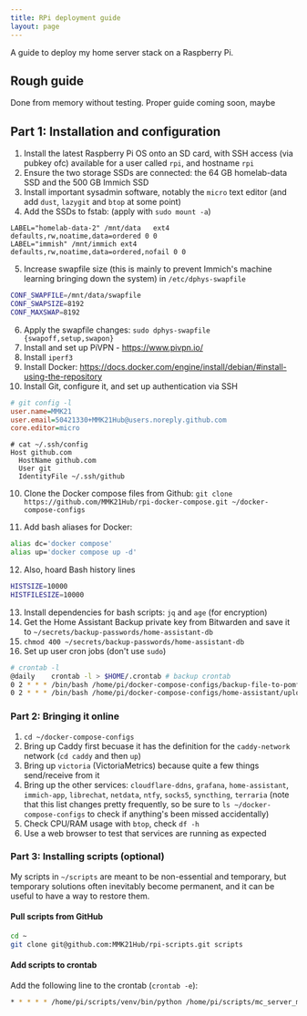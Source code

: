 ```yaml
---
title: RPi deployment guide
layout: page
---
```


A guide to deploy my home server stack on a Raspberry Pi.

## Rough guide

Done from memory without testing. Proper guide coming soon, maybe

## Part 1: Installation and configuration

1. Install the latest Raspberry Pi OS onto an SD card, with SSH access (via pubkey ofc) available for a user called `rpi`, and hostname `rpi`
2. Ensure the two storage SSDs are connected: the 64 GB homelab-data SSD and the 500 GB Immich SSD
3. Install important sysadmin software, notably the `micro` text editor (and add `dust`, `lazygit` and `btop` at some point)
4. Add the SSDs to fstab: (apply with `sudo mount -a`)
```fstab
LABEL="homelab-data-2" /mnt/data   ext4 defaults,rw,noatime,data=ordered 0 0
LABEL="immish" /mnt/immich ext4 defaults,rw,noatime,data=ordered,nofail 0 0
```
5. Increase swapfile size (this is mainly to prevent Immich's machine learning bringing down the system) in `/etc/dphys-swapfile`
```bash
CONF_SWAPFILE=/mnt/data/swapfile
CONF_SWAPSIZE=8192
CONF_MAXSWAP=8192
```
6. Apply the swapfile changes: `sudo dphys-swapfile {swapoff,setup,swapon}`
7. Install and set up PiVPN - <https://www.pivpn.io/>
7. Install `iperf3`
8. Install Docker: https://docs.docker.com/engine/install/debian/#install-using-the-repository
9. Install Git, configure it, and set up authentication via SSH
```ini
# git config -l
user.name=MMK21
user.email=50421330+MMK21Hub@users.noreply.github.com
core.editor=micro
```
```ssh
# cat ~/.ssh/config
Host github.com
  HostName github.com
  User git
  IdentityFile ~/.ssh/github
```
10. Clone the Docker compose files from Github: `git clone https://github.com/MMK21Hub/rpi-docker-compose.git ~/docker-compose-configs`

11. Add bash aliases for Docker:
```bash
alias dc='docker compose'
alias up='docker compose up -d'
```
12. Also, hoard Bash history lines
```bash
HISTSIZE=10000
HISTFILESIZE=10000
```
13. Install dependencies for bash scripts: `jq` and `age` (for encryption)
15. Get the Home Assistant Backup private key from Bitwarden and save it to `~/secrets/backup-passwords/home-assistant-db`
16. `chmod 400 ~/secrets/backup-passwords/home-assistant-db`
14. Set up user cron jobs (don't use `sudo`)
```bash
# crontab -l
@daily    crontab -l > $HOME/.crontab # backup crontab
0 2 * * * /bin/bash /home/pi/docker-compose-configs/backup-file-to-pomf.sh /mnt/data/terraria/worlds/ACMO-S4.wld.bak
0 2 * * * /bin/bash /home/pi/docker-compose-configs/home-assistant/upload-latest-backup.sh
```

### Part 2: Bringing it online

1. `cd ~/docker-compose-configs`
2. Bring up Caddy first becuase it has the definition for the `caddy-network` network (`cd caddy` and then `up`)
2. Bring up `victoria` (VictoriaMetrics) because quite a few things send/receive from it
3. Bring up the other services: `cloudflare-ddns`, `grafana`, `home-assistant`, `immich-app`, `librechat`, `netdata`, `ntfy`, `socks5`, `syncthing`, `terraria` (note that this list changes pretty frequently, so be sure to `ls ~/docker-compose-configs` to check if anything's been missed accidentally)
5. Check CPU/RAM usage with `btop`, check `df -h`
6. Use a web browser to test that services are running as expected

### Part 3: Installing scripts (optional)

My scripts in `~/scripts` are meant to be non-essential and temporary, but temporary solutions often inevitably become permanent, and it can be useful to have a way to restore them.

#### Pull scripts from GitHub

```bash
cd ~
git clone git@github.com:MMK21Hub/rpi-scripts.git scripts
```

#### Add scripts to crontab

Add the following line to the crontab (`crontab -e`):

```bash
* * * * * /home/pi/scripts/venv/bin/python /home/pi/scripts/mc_server_mon.py
```
